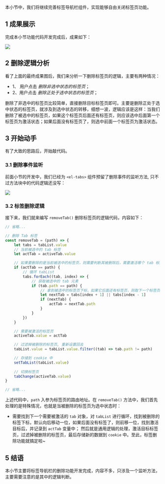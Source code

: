 本小节中，我们将继续完善标签导航栏组件，实现能够自由关闭标签页功能。
## 1 成果展示

完成本小节功能代码开发完成后，成果如下：

![](https://img.quanxiaoha.com/quanxiaoha/169458758309550)

## 2 删除逻辑分析

看了上面的最终成果图后，我们来分析一下删除标签页的逻辑，主要有两种情况：

- 1、 用户点击 _删除非选中状态的标签页_；
- 2、用户点击 _删除正处于选中状态的标签页_；

删除了非选中的标签页比较简单，直接删除目标标签页即可。主要是删除正处于选中状态的标签页，就涉及到选中状态的转移，细想一波，逻辑应该是这样：当我们删除了被选中的标签页，如果这个标签页后面还有标签页，则应该选中后面第一个标签页为激活状态；如果后面没有标签页了，则选中前面一个标签页为激活状态。

## 3 开始动手

有了大致的思路后，开始敲代码。

### 3.1 删除事件监听

前面小节的开发中，我们已经为 `<el-tabs>` 组件预留了删除事件的监听方法, 只不过方法块中的代码逻辑还没写：

![](https://img.quanxiaoha.com/quanxiaoha/169458767496664)

### 3.2 标签删除逻辑

接下来，我们就来编写 `removeTab()` 删除标签页的逻辑代码，内容如下：

```js
// 省略...

// 删除 Tab 标签
const removeTab = (path) => {
    let tabs = tabList.value
    // 当前被选中的 tab 标签
    let actTab = activeTab.value

    // 如果要删除的是当前被选中的标签页，则需要判断其被删除后，需要激活哪个 tab 标签页
    if (actTab == path) {
        // 循环 tabList
        tabs.forEach((tab, index) => {
            // 获取被选中的 tab 元素
            if (tab.path == path) {
                // 拿到被选中的标签页下标，如果它后面还有标签页，则取下一个标签页，否则取上一个
                let nextTab = tabs[index + 1] || tabs[index - 1]
                if (nextTab) {
                    actTab = nextTab.path
                }
            }
        })
    }

    // 需要被激活的标签页
    activeTab.value = actTab

    // 过滤掉被删除的标签页, 重新设置回去
    tabList.value = tabList.value.filter((tab) => tab.path != path)

    // 存储到 cookie 中
    setTabList(tabList.value)
	
	// 切换标签页
    tabChange(activeTab.value)
}

// 省略...
```

上述代码中，`path` 入参为标签页的路由地址。在 `removeTab()` 方法中，我们首先处理的是特殊情况，也就是当被删除的标签页为选中状态时：
- 需要找到下一个需要被激活的 `tab` 对象，对 `tabList` 进行循环，找到被删除的标签下标，默认向后移动一位，如果后面没有标签了，则前移一位，找到激活目标后，并记录到 `actTab` 变量中；
然后就是通用逻辑的处理，激活目标标签页，过滤掉被删除的标签页，最后存储新的数据到 `cookie` 中。至此，标签删除功能就搞定啦~

## 5 结语

本小节主要将标签导航栏的删除功能开发完成，内容不多，只涉及一个监听方法，主要需要注意的是其中的逻辑判断。